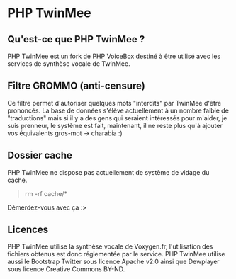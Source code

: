 # PHP TwinMee

## Qu'est-ce que PHP TwinMee ?

PHP TwinMee est un fork de PHP VoiceBox destiné à être utilisé avec les services de synthèse vocale de TwinMee.

## Filtre GROMMO (anti-censure)

Ce filtre permet d'autoriser quelques mots "interdits" par TwinMee d'être prononcés. La base de données s'élève actuellement à un nombre faible de "traductions" mais si il y a des gens qui seraient intéressés pour m'aider, je suis prenneur, le système est fait, maintenant, il ne reste plus qu'à ajouter vos équivalents gros-mot -> charabia :)

## Dossier cache

PHP TwinMee ne dispose pas actuellement de système de vidage du cache.

> rm -rf cache/*

Démerdez-vous avec ça :>

## Licences

PHP TwinMee utilise la synthèse vocale de Voxygen.fr, l'utilisation des fichiers obtenus est donc réglementée par le service. PHP TwinMee utilise aussi le Bootstrap Twitter sous licence Apache v2.0 ainsi que Dewplayer sous licence Creative Commons BY-ND.